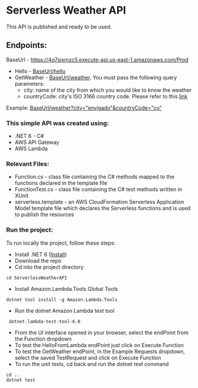 # Serverless Weather API
This API is published and ready to be used.

## Endpoints:
BaseUrl - https://4q7sjxmzc5.execute-api.us-east-1.amazonaws.com/Prod
* Hello - [BaseUrl/hello](https://4q7sjxmzc5.execute-api.us-east-1.amazonaws.com/Prod)
* GetWeather - [BaseUrl/weather](https://4q7sjxmzc5.execute-api.us-east-1.amazonaws.com/Prod). You must pass the following query parameters:
    - city: name of the city from which you would like to know the weather
    - countryCode: city's ISO 3166 country code. Please refer to this [link](https://en.wikipedia.org/wiki/List_of_ISO_3166_country_codes)

Example:
[BaseUrl/weather?city="envigado"&countryCode="co"](https://4q7sjxmzc5.execute-api.us-east-1.amazonaws.com/Prod/weather?city=%22envigado%22&countryCode=%22co%22)

### This simple API was created using:
* .NET 6 - C#
* AWS API Gateway
* AWS Lambda

### Relevant Files:
* Function.cs - class file containing the C# methods mapped to the functions declared in the template file
* FunctionTest.cs - class file containing the C# test methods written in XUnit
* serverless.template - an AWS CloudFormation Serverless Application Model template file which declares the Serverless functions and is used to publish the resources

### Run the project:
To run locally the project, follow these steps:
* Install .NET 6 ([Install](https://dotnet.microsoft.com/download/dotnet/scripts/v1/dotnet-install.ps1))
* Download the repo
* Cd into the project directory
```
cd ServerlessWeatherAPI
```
* Install Amazon.Lambda.Tools Global Tools
```
dotnet tool install -g Amazon.Lambda.Tools
```
* Run the dotnet Amazon Lambda test tool
```
 dotnet-lambda-test-tool-6.0
 ```
 * From the UI interface opened in your browser, select the endPoint from the Function dropdown
 * To test the HelloFromLambda endPoint just click on Execute Function
 * To test the GetWeather endPoint, in the Example Requests dropdown, select the saved TestRequest and click on Execute Function
 * To run the unit tests, cd back and run the dotnet test command
 ```
 cd ..
 dotnet test
 ```




